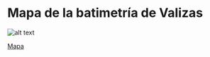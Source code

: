 # Mapa de la batimetría de Valizas

![alt text](mapboxValizas/fig/Screenshot.png  "screenshot")

[Mapa](https://cdn.rawgit.com/guzmanlopez/mapboxValizas/master/index.html)